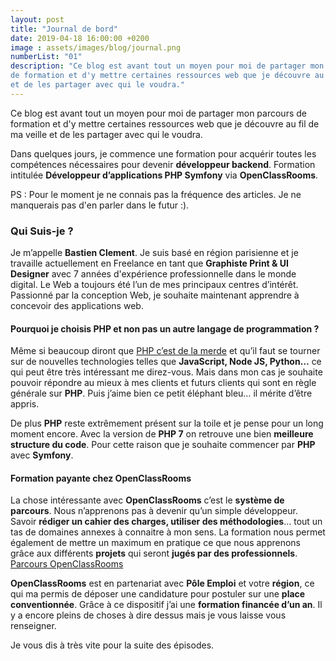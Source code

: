 ```yaml
---
layout: post
title: "Journal de bord"
date: 2019-04-18 16:00:00 +0200
image : assets/images/blog/journal.png
numberList: "01"
description: "Ce blog est avant tout un moyen pour moi de partager mon parcours 
de formation et d'y mettre certaines ressources web que je découvre au fil de ma veille
et de les partager avec qui le voudra."
---
```


Ce blog est avant tout un moyen pour moi de partager mon parcours de formation et d'y mettre certaines ressources web que je découvre au fil de ma veille et de les partager avec qui le voudra. 

Dans quelques jours, je commence une formation pour acquérir toutes les compétences nécessaires pour devenir **développeur backend**. Formation intitulée **Développeur d’applications PHP Symfony** via **OpenClassRooms**. 

PS : Pour le moment je ne connais pas la fréquence des articles. Je ne manquerais pas d'en parler dans le futur :).

### Qui Suis-je ?
Je m’appelle **Bastien Clement**. Je suis basé en région parisienne et je travaille actuellement en Freelance en tant que **Graphiste Print & UI Designer** avec 7 années d'expérience professionnelle dans le monde digital. Le Web a toujours été l’un de mes principaux centres d’intérêt. Passionné par la conception Web, je souhaite maintenant apprendre à concevoir des applications web.


#### Pourquoi je choisis PHP et non pas un autre langage de programmation ?
Même si beaucoup diront que [PHP c’est de la merde](https://www.youtube.com/watch?v=US9JCsnAVTU) et qu’il faut se tourner sur de nouvelles technologies telles que **JavaScript, Node JS, Python…** ce qui peut être très intéressant me direz-vous. Mais dans mon cas je souhaite pouvoir répondre au mieux à mes clients et futurs clients qui sont en règle générale sur **PHP**. Puis j’aime bien ce petit éléphant bleu… il mérite d’être appris.

De plus **PHP** reste extrêmement présent sur la toile et je pense pour un long moment encore. Avec la version de **PHP 7** on retrouve une bien **meilleure structure du code**. Pour cette raison que je souhaite commencer par **PHP** avec **Symfony**. 

#### Formation payante chez OpenClassRooms
La chose intéressante avec **OpenClassRooms** c’est le **système de parcours**. Nous n’apprenons pas à devenir qu’un simple développeur. Savoir **rédiger un cahier des charges, utiliser des méthodologies**… tout un tas de domaines annexes à connaitre à mon sens. La formation nous permet également de mettre un maximum en pratique ce que nous apprenons grâce aux différents **projets** qui seront **jugés par des professionnels**. [Parcours OpenClassRooms](https://openclassrooms.com/fr/paths/59-developpeur-dapplication-php-symfony)

**OpenClassRooms** est en partenariat avec **Pôle Emploi** et votre **région**, ce qui ma permis de déposer une candidature pour postuler sur une **place conventionnée**. Grâce à ce dispositif j’ai une **formation financée d’un an**. Il y a encore pleins de choses à dire dessus mais je vous laisse vous renseigner.

Je vous dis à très vite pour la suite des épisodes.